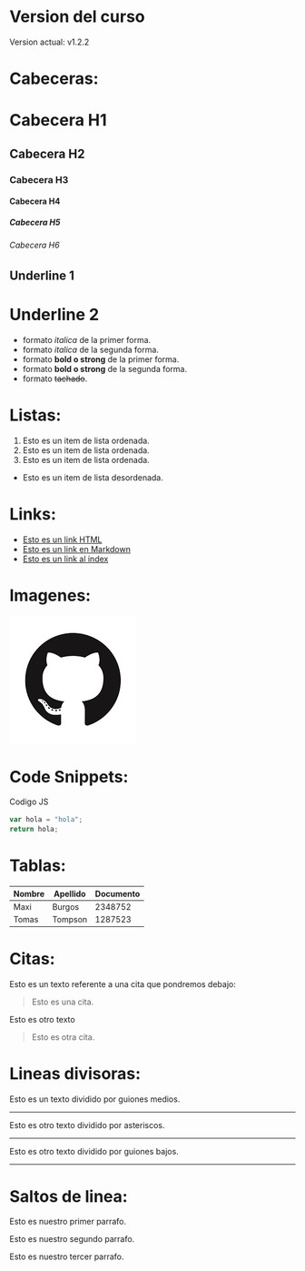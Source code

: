 # Version del curso 
Version actual: v1.2.2

# Cabeceras:
# Cabecera H1
## Cabecera H2
### Cabecera H3
#### Cabecera H4
##### Cabecera H5
###### Cabecera H6

Underline 1
-----------
Underline 2
===========

- formato *italica* de la primer forma. 
- formato _italica_ de la segunda forma.
- formato **bold o strong** de la primer forma.
- formato __bold o strong__ de la segunda forma.
- formato ~~tachado~~.

# Listas:

1. Esto es un item de lista ordenada.
2. Esto es un item de lista ordenada.
3. Esto es un item de lista ordenada.
- Esto es un item de lista desordenada.

# Links:
- <a href="https://www.google.com">Esto es un link HTML</a>
- [Esto es un link en Markdown](https://www.google.com)
- [Esto es un link al index](index.html)

# Imagenes:
![Logo Github](Logo-Github.png)

# Code Snippets:
Codigo JS
```Javascript
var hola = "hola";
return hola;
```
# Tablas:
| Nombre | Apellido | Documento |
| ------ | -------- | --------- |
| Maxi   | Burgos   | 2348752   |
| Tomas  | Tompson  | 1287523   |

# Citas:
Esto es un texto referente a una cita que pondremos debajo:
> Esto es una cita.

Esto es otro texto 

>Esto es otra cita. 

# Lineas divisoras:
Esto es un texto dividido por guiones medios.

--- 
Esto es otro texto dividido por asteriscos.
***
Esto es otro texto dividido por guiones bajos.
___
# Saltos de linea:
Esto es nuestro primer parrafo.

Esto es nuestro segundo parrafo.

Esto es nuestro tercer parrafo.